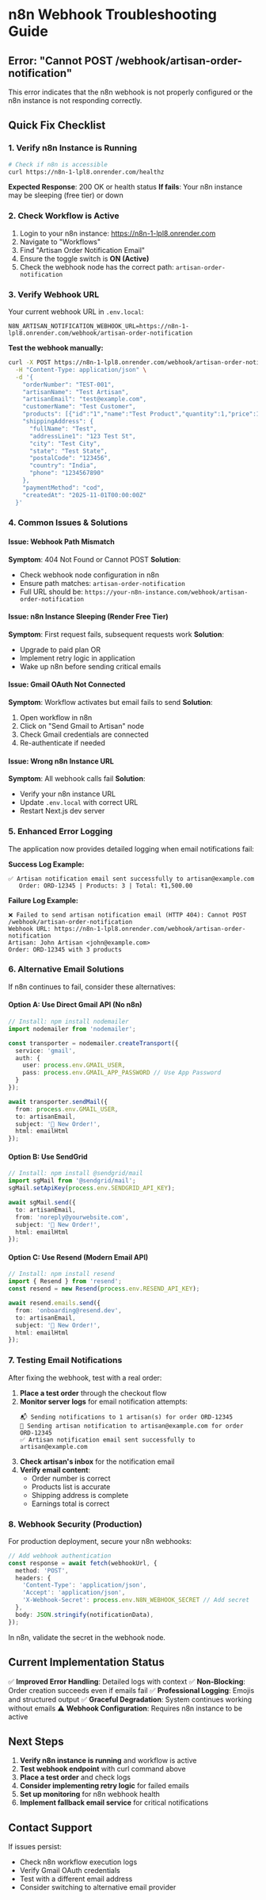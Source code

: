 # n8n Webhook Troubleshooting Guide

## Error: "Cannot POST /webhook/artisan-order-notification"

This error indicates that the n8n webhook is not properly configured or the n8n instance is not responding correctly.

## Quick Fix Checklist

### 1. **Verify n8n Instance is Running**
```bash
# Check if n8n is accessible
curl https://n8n-1-lpl8.onrender.com/healthz
```

**Expected Response**: 200 OK or health status
**If fails**: Your n8n instance may be sleeping (free tier) or down

### 2. **Check Workflow is Active**
1. Login to your n8n instance: https://n8n-1-lpl8.onrender.com
2. Navigate to "Workflows"
3. Find "Artisan Order Notification Email"
4. Ensure the toggle switch is **ON (Active)**
5. Check the webhook node has the correct path: `artisan-order-notification`

### 3. **Verify Webhook URL**
Your current webhook URL in `.env.local`:
```
N8N_ARTISAN_NOTIFICATION_WEBHOOK_URL=https://n8n-1-lpl8.onrender.com/webhook/artisan-order-notification
```

**Test the webhook manually:**
```bash
curl -X POST https://n8n-1-lpl8.onrender.com/webhook/artisan-order-notification \
  -H "Content-Type: application/json" \
  -d '{
    "orderNumber": "TEST-001",
    "artisanName": "Test Artisan",
    "artisanEmail": "test@example.com",
    "customerName": "Test Customer",
    "products": [{"id":"1","name":"Test Product","quantity":1,"price":100}],
    "shippingAddress": {
      "fullName": "Test",
      "addressLine1": "123 Test St",
      "city": "Test City",
      "state": "Test State",
      "postalCode": "123456",
      "country": "India",
      "phone": "1234567890"
    },
    "paymentMethod": "cod",
    "createdAt": "2025-11-01T00:00:00Z"
  }'
```

### 4. **Common Issues & Solutions**

#### Issue: Webhook Path Mismatch
**Symptom**: 404 Not Found or Cannot POST
**Solution**: 
- Check webhook node configuration in n8n
- Ensure path matches: `artisan-order-notification`
- Full URL should be: `https://your-n8n-instance.com/webhook/artisan-order-notification`

#### Issue: n8n Instance Sleeping (Render Free Tier)
**Symptom**: First request fails, subsequent requests work
**Solution**:
- Upgrade to paid plan OR
- Implement retry logic in application
- Wake up n8n before sending critical emails

#### Issue: Gmail OAuth Not Connected
**Symptom**: Workflow activates but email fails to send
**Solution**:
1. Open workflow in n8n
2. Click on "Send Gmail to Artisan" node
3. Check Gmail credentials are connected
4. Re-authenticate if needed

#### Issue: Wrong n8n Instance URL
**Symptom**: All webhook calls fail
**Solution**:
- Verify your n8n instance URL
- Update `.env.local` with correct URL
- Restart Next.js dev server

### 5. **Enhanced Error Logging**

The application now provides detailed logging when email notifications fail:

**Success Log Example:**
```
✅ Artisan notification email sent successfully to artisan@example.com
   Order: ORD-12345 | Products: 3 | Total: ₹1,500.00
```

**Failure Log Example:**
```
❌ Failed to send artisan notification email (HTTP 404): Cannot POST /webhook/artisan-order-notification
Webhook URL: https://n8n-1-lpl8.onrender.com/webhook/artisan-order-notification
Artisan: John Artisan <john@example.com>
Order: ORD-12345 with 3 products
```

### 6. **Alternative Email Solutions**

If n8n continues to fail, consider these alternatives:

#### Option A: Use Direct Gmail API (No n8n)
```typescript
// Install: npm install nodemailer
import nodemailer from 'nodemailer';

const transporter = nodemailer.createTransport({
  service: 'gmail',
  auth: {
    user: process.env.GMAIL_USER,
    pass: process.env.GMAIL_APP_PASSWORD // Use App Password
  }
});

await transporter.sendMail({
  from: process.env.GMAIL_USER,
  to: artisanEmail,
  subject: '🎉 New Order!',
  html: emailHtml
});
```

#### Option B: Use SendGrid
```typescript
// Install: npm install @sendgrid/mail
import sgMail from '@sendgrid/mail';
sgMail.setApiKey(process.env.SENDGRID_API_KEY);

await sgMail.send({
  to: artisanEmail,
  from: 'noreply@yourwebsite.com',
  subject: '🎉 New Order!',
  html: emailHtml
});
```

#### Option C: Use Resend (Modern Email API)
```typescript
// Install: npm install resend
import { Resend } from 'resend';
const resend = new Resend(process.env.RESEND_API_KEY);

await resend.emails.send({
  from: 'onboarding@resend.dev',
  to: artisanEmail,
  subject: '🎉 New Order!',
  html: emailHtml
});
```

### 7. **Testing Email Notifications**

After fixing the webhook, test with a real order:

1. **Place a test order** through the checkout flow
2. **Monitor server logs** for email notification attempts:
   ```
   📬 Sending notifications to 1 artisan(s) for order ORD-12345
   📧 Sending artisan notification to artisan@example.com for order ORD-12345
   ✅ Artisan notification email sent successfully to artisan@example.com
   ```
3. **Check artisan's inbox** for the notification email
4. **Verify email content**:
   - Order number is correct
   - Products list is accurate
   - Shipping address is complete
   - Earnings total is correct

### 8. **Webhook Security (Production)**

For production deployment, secure your n8n webhooks:

```typescript
// Add webhook authentication
const response = await fetch(webhookUrl, {
  method: 'POST',
  headers: {
    'Content-Type': 'application/json',
    'Accept': 'application/json',
    'X-Webhook-Secret': process.env.N8N_WEBHOOK_SECRET // Add secret
  },
  body: JSON.stringify(notificationData),
});
```

In n8n, validate the secret in the webhook node.

## Current Implementation Status

✅ **Improved Error Handling**: Detailed logs with context
✅ **Non-Blocking**: Order creation succeeds even if emails fail
✅ **Professional Logging**: Emojis and structured output
✅ **Graceful Degradation**: System continues working without emails
⚠️ **Webhook Configuration**: Requires n8n instance to be active

## Next Steps

1. **Verify n8n instance is running** and workflow is active
2. **Test webhook endpoint** with curl command above
3. **Place a test order** and check logs
4. **Consider implementing retry logic** for failed emails
5. **Set up monitoring** for n8n webhook health
6. **Implement fallback email service** for critical notifications

## Contact Support

If issues persist:
- Check n8n workflow execution logs
- Verify Gmail OAuth credentials
- Test with a different email address
- Consider switching to alternative email provider
